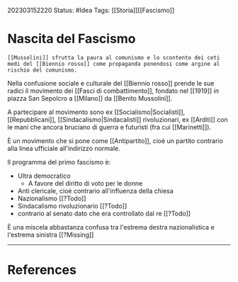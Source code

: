 202303152220
Status: #Idea
Tags: [[Storia]][[Fascismo]]

# Nascita del Fascismo
```
[[Mussolini]] sfrutta la paura al comunismo e lo scontento dei ceti medi del [[Biennio rosso]] come propaganda ponendosi come argine al rischio del comunismo.
```

Nella confusione sociale e culturale del [[Biennio rosso]] prende le sue radici il movimento dei [[Fasci di combattimento]], fondato nel [[1919]] in piazza San Sepolcro a [[Milano]] da [[Benito Mussolini]].

A partecipare al movimento sono ex [[Socialismo|Socialisti]], [[Repubblicani]], [[Sindacalismo|Sindacalisti]] rivoluzionari, ex [[Arditi]] con le mani che ancora bruciano di guerra e futuristi (fra cui [[Marinetti]]).

È un movimento che si pone come [[Antipartito]], cioè un partito contrario alla linea ufficiale all'indirizzo normale.

Il programma del primo fascismo è:
- Ultra democratico
	- A favore del diritto di voto per le donne
- Anti clericale, cioè contrario all'influenza della chiesa
- Nazionalismo [[?Todo]]
- Sindacalismo rivoluzionario [[?Todo]]
- contrario al senato dato che era controllato dal re [[?Todo]]

È una miscela abbastanza confusa tra l'estrema destra nazionalistica e l'estrema sinistra [[?Missing]]







---
# References